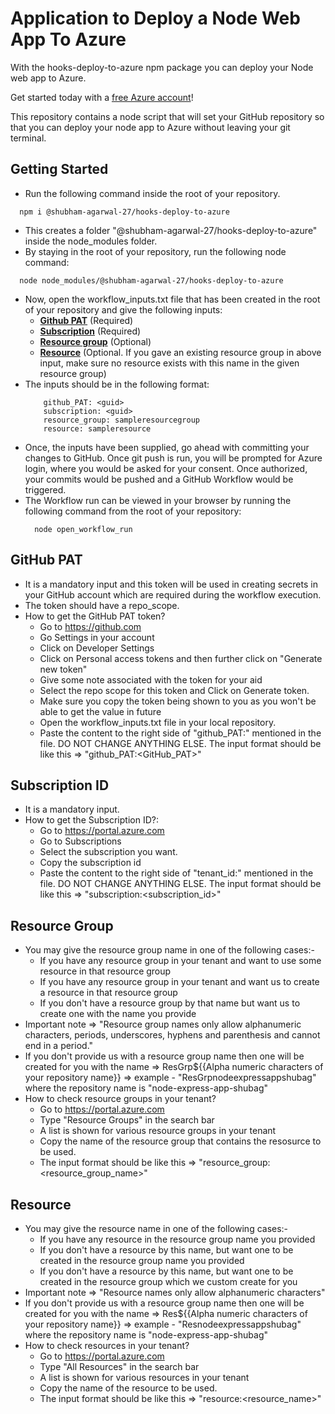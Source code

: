 # Application to Deploy a Node Web App To Azure

With the hooks-deploy-to-azure npm package you can deploy your Node web app to Azure.
  
Get started today with a [free Azure account](https://azure.com/free/open-source)!
  
This repository contains a node script that will set your GitHub repository so that you can deploy your node app to Azure without leaving your git terminal.

## Getting Started

 - Run the following command inside the root of your repository.
 ```
   npm i @shubham-agarwal-27/hooks-deploy-to-azure
 ```  
 - This creates a folder "@shubham-agarwal-27/hooks-deploy-to-azure" inside the node_modules folder.
 - By staying in the root of your repository, run the following node command:
 ```
   node node_modules/@shubham-agarwal-27/hooks-deploy-to-azure
 ```
 - Now, open the workflow_inputs.txt file that has been created in the root of your repository and give the following inputs:
   - **[Github PAT](https://github.com/shubham-agarwal-27/hooks-deploy-to-azure#gitub-pat)** (Required)
   - **[Subscription](https://github.com/shubham-agarwal-27/hooks-deploy-to-azure#subscription-id)** (Required)
   - **[Resource group](https://github.com/shubham-agarwal-27/hooks-deploy-to-azure#resource-group)** (Optional)
   - **[Resource](https://github.com/shubham-agarwal-27/hooks-deploy-to-azure#resource)** (Optional. If you gave an existing resource group in above input, make sure no resource exists with this name in the given resource group)  
 - The inputs should be in the following format:
    ```
        github_PAT: <guid>
        subscription: <guid>
        resource_group: sampleresourcegroup
        resource: sampleresource
    ```
  - Once, the inputs have been supplied, go ahead with committing your changes to GitHub. Once git push is run, you will be prompted for Azure login, where you would be asked for your consent. Once authorized, your commits would be pushed and a GitHub Workflow would be triggered.
  - The Workflow run can be viewed in your browser by running the following command from the root of your repository:
    ```
      node open_workflow_run
    ```

## GitHub PAT
  - It is a mandatory input and this token will be used in creating secrets in your GitHub account which are required during the workflow execution.
  - The token should have a repo_scope.
  - How to get the GitHub PAT token?
    - Go to https://github.com
    - Go Settings in your account
    - Click on Developer Settings
    - Click on Personal access tokens and then further click on "Generate new token"
    - Give some note associated with the token for your aid
    - Select the repo scope for this token and Click on Generate token.
    - Make sure you copy the token being shown to you as you won't be able to get the value in future
    - Open the workflow_inputs.txt file in your local repository. 
    - Paste the content to the right side of "github_PAT:" mentioned in the file. DO NOT CHANGE ANYTHING ELSE. The input format should be like this => "github_PAT:<GitHub_PAT>"

## Subscription ID
  - It is a mandatory input.
  - How to get the Subscription ID?:
    - Go to https://portal.azure.com
    - Go to Subscriptions
    - Select the subscription you want.
    - Copy the subscription id
    - Paste the content to the right side of "tenant_id:" mentioned in the file. DO NOT CHANGE ANYTHING ELSE. The input format should be like this => "subscription:<subscription_id>"

## Resource Group
  - You may give the resource group name in one of the following cases:-
    - If you have any resource group in your tenant and want to use some resource in that resource group
    - If you have any resource group in your tenant and want us to create a resource in that resource group
    - If you don't have a resource group by that name but want us to create one with the name you provide
  - Important note => "Resource group names only allow alphanumeric characters, periods, underscores, hyphens and parenthesis and cannot end in a period."
  - If you don't provide us with a resource group name then one will be created for you with the name => ResGrp${{Alpha numeric characters of your repository name}} => example - "ResGrpnodeexpressappshubag" where the repository name is "node-express-app-shubag"
  - How to check resource groups in your tenant?
    - Go to https://portal.azure.com
    - Type "Resource Groups" in the search bar
    - A list is shown for various resource groups in your tenant
    - Copy the name of the resource group that contains the resosurce to be used.
    - The input format should be like this => "resource_group:<resource_group_name>"

## Resource
  - You may give the resource name in one of the following cases:-
    - If you have any resource in the resource group name you provided
    - If you don't have a resource by this name, but want one to be created in the resource group name you provided
    - If you don't have a resource by this name, but want one to be created in the resource group which we custom create for you
  - Important note => "Resource names only allow alphanumeric characters"
  - If you don't provide us with a resource group name then one will be created for you with the name => Res${{Alpha numeric characters of your repository name}} => example - "Resnodeexpressappshubag" where the repository name is "node-express-app-shubag"
  - How to check resources in your tenant?
    - Go to https://portal.azure.com
    - Type "All Resources" in the search bar
    - A list is shown for various resources in your tenant
    - Copy the name of the resource to be used.
    - The input format should be like this => "resource:<resource_name>"